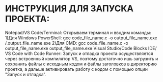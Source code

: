 # ИНСТРУКЦИЯ ДЛЯ ЗАПУСКА ПРОЕКТА: 
Notepad/VS Code/Terminal: Открываем терминал и вводим команды:
1)Для Windows PowerShell: 
gcc code_file_name.c -o output_file_name.exe
/.output_file_name.exe
2)Для CMD:
gcc code_file_name.c -o output_file_name.exe
output_file_name.exe
Visual Studio/Code Blocks IDE/ VS Code with Code Runner: Запуск и отладка проекта осуществляется через встроенный компилятор VS, поэтому достаточно ишь загрузить и сохранить файлы  с исходным кодом и файлы заголовков в директорию проетка, а дальше активировать работу с кодом с помощью опции "Запуск и отладка".

